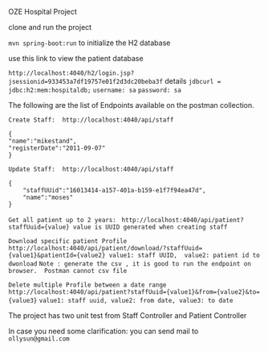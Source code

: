 OZE Hospital Project

clone and run the project

``mvn spring-boot:run`` to initialize the H2 database

use this link to view the patient database

```http://localhost:4040/h2/login.jsp?jsessionid=933453a7df19757e01f2d3dc20beba3f```
details
``jdbcurl = jdbc:h2:mem:hospitaldb;``
``username: sa``
``password: sa``

The following are the list of Endpoints available on the postman collection.

``Create Staff:  http://localhost:4040/api/staff``
```
{
"name":"mikestand",
"registerDate":"2011-09-07"
}
```
``Update Staff:  http://localhost:4040/api/staff``
```
{
    "staffUUid":"16013414-a157-401a-b159-e1f7f94ea47d",
    "name":"moses"
}
```
`` Get all patient up to 2 years:  ``
``http://localhost:4040/api/patient?staffUuid={value}
value is UUID generated when creating staff``

``Download specific patient Profile``
``http://localhost:4040/api/patient/download/?staffUuid={value1}&patientId={value2}
value1: staff UUID,  value2: patient id to dwonload``
``Note : generate the csv , it is good to run the endpoint on browser. 
Postman cannot csv file ``

`` Delete multiple Profile between a date range ``
``http://localhost:4040/api/patient?staffUuid={value1}&from={value2}&to={value3}``
``value1: staff uuid, value2: from date, value3: to date``

The project has two unit test from Staff Controller and Patient Controller

In case you need some clarification: you can send mail to ``ollysun@gmail.com``